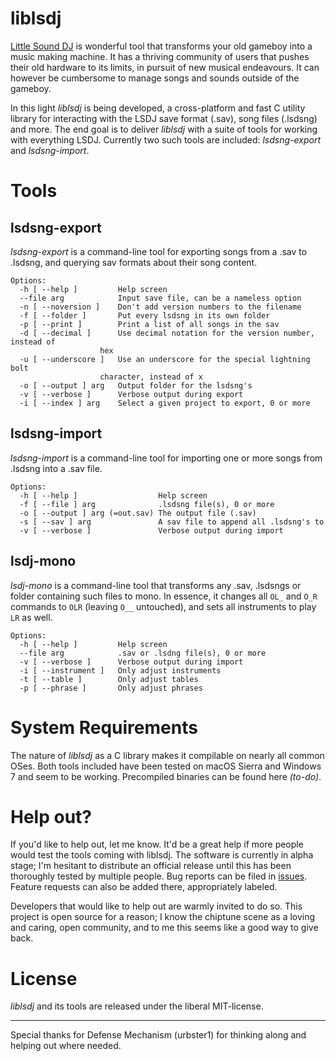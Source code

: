 # liblsdj

[Little Sound DJ](http://littlesounddj.com) is wonderful tool that transforms your old gameboy into a music making machine. It has a thriving community of users that pushes their old hardware to its limits, in pursuit of new musical endeavours. It can however be cumbersome to manage songs and sounds outside of the gameboy.

In this light *liblsdj* is being developed, a cross-platform and fast C utility library for interacting with the LSDJ save format (.sav), song files (.lsdsng) and more. The end goal is to deliver *liblsdj* with a suite of tools for working with everything LSDJ. Currently two such tools are included: *lsdsng-export* and *lsdsng-import*.

# Tools

## lsdsng-export

*lsdsng-export* is a command-line tool for exporting songs from a .sav to .lsdsng, and querying sav formats about their song content.

    Options:
      -h [ --help ]         Help screen
      --file arg            Input save file, can be a nameless option
      -n [ --noversion ]    Don't add version numbers to the filename
      -f [ --folder ]       Put every lsdsng in its own folder
      -p [ --print ]        Print a list of all songs in the sav
      -d [ --decimal ]      Use decimal notation for the version number, instead of
                        hex
      -u [ --underscore ]   Use an underscore for the special lightning bolt 
                        character, instead of x
      -o [ --output ] arg   Output folder for the lsdsng's
      -v [ --verbose ]      Verbose output during export
      -i [ --index ] arg    Select a given project to export, 0 or more

## lsdsng-import

*lsdsng-import* is a command-line tool for importing one or more songs from .lsdsng into a .sav file.

    Options:
      -h [ --help ]                  Help screen
      -f [ --file ] arg              .lsdsng file(s), 0 or more
      -o [ --output ] arg (=out.sav) The output file (.sav)
      -s [ --sav ] arg               A sav file to append all .lsdsng's to
      -v [ --verbose ]               Verbose output during import

## lsdj-mono

*lsdj-mono* is a command-line tool that transforms any .sav, .lsdsngs or folder containing such files to mono. In essence, it changes all `OL_` and `O_R` commands to `OLR` (leaving `O__` untouched), and sets all instruments to play `LR` as well.

    Options:
      -h [ --help ]         Help screen
      --file arg            .sav or .lsdng file(s), 0 or more
      -v [ --verbose ]      Verbose output during import
      -i [ --instrument ]   Only adjust instruments
      -t [ --table ]        Only adjust tables
      -p [ --phrase ]       Only adjust phrases

# System Requirements

The nature of *liblsdj* as a C library makes it compilable on nearly all common OSes. Both tools included have been tested on macOS Sierra and Windows 7 and seem to be working. Precompiled binaries can be found here _(to-do)_.

# Help out?

If you'd like to help out, let me know. It'd be a great help if more people would test the tools coming with liblsdj. The software is currently in alpha stage; I'm hesitant to distribute an official release until this has been thoroughly tested by multiple people.
Bug reports can be filed in [issues](https://github.com/stijnfrishert/liblsdj/issues). Feature requests can also be added there, appropriately labeled.

Developers that would like to help out are warmly invited to do so. This project is open source for a reason; I know the chiptune scene as a loving and caring, open community, and to me this seems like a good way to give back.

# License

*liblsdj* and its tools are released under the liberal MIT-license.

---

Special thanks for Defense Mechanism (urbster1) for thinking along and helping out where needed.
